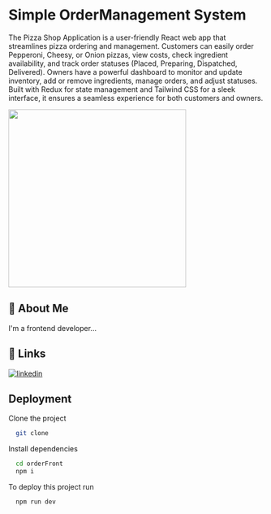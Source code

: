 
# Simple OrderManagement System

The Pizza Shop Application is a user-friendly React web app that streamlines pizza ordering and management. Customers can easily order Pepperoni, Cheesy, or Onion pizzas, view costs, check ingredient availability, and track order statuses (Placed, Preparing, Dispatched, Delivered). Owners have a powerful dashboard to monitor and update inventory, add or remove ingredients, manage orders, and adjust statuses. Built with Redux for state management and Tailwind CSS for a sleek interface, it ensures a seamless experience for both customers and owners.

<img  src="https://skillicons.dev/icons?i=react,nodejs,vite,redux,tailwind,vscode,github"  width=350>

## 🚀 About Me
I'm a frontend developer...


## 🔗 Links
[![linkedin](https://img.shields.io/badge/linkedin-0A66C2?style=for-the-badge&logo=linkedin&logoColor=white)]([www.linkedin.com/in/kavindud](https://www.linkedin.com/in/kavindud/))



## Deployment

Clone the project

```bash
  git clone 
```

Install dependencies

```bash
  cd orderFront
  npm i
```

To deploy this project run

```bash
  npm run dev
```

